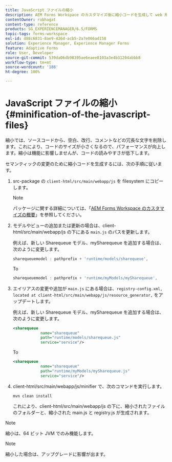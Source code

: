 ```yaml
---
title: JavaScript ファイルの縮小
description: AEM Forms Workspace のカスタマイズ後に縮小コードを生成して web 用の JS ファイルを最適化するための手順です。
contentOwner: robhagat
content-type: reference
products: SG_EXPERIENCEMANAGER/6.5/FORMS
topic-tags: forms-workspace
exl-id: d88c6831-8ae9-426d-acb5-2a7e066ad158
solution: Experience Manager, Experience Manager Forms
feature: Adaptive Forms
role: User, Developer
source-git-commit: 539da06db98395ae6eaee8103a3e4b31204abbb8
workflow-type: tm+mt
source-wordcount: '188'
ht-degree: 100%

---
```


# JavaScript ファイルの縮小 {#minification-of-the-javascript-files}

縮小では、ソースコードから、空白、改行、コメントなどの冗長な文字を削除します。これにより、コードのサイズが小さくなるので、パフォーマンスが向上します。縮小は機能に影響しませんが、コードの読みやすさが低下します。

セマンティックの変更のために縮小コードを生成するには、次の手順に従います。

1. src-package の `client-html/src/main/webapp/js` を filesystem にコピーします。

   >[!NOTE]
   >
   >パッケージに関する詳細については、「[AEM Forms Workspace のカスタマイズの概要](/help/forms/using/introduction-customizing-html-workspace.md)」を参照してください。

1. モデルやビューの追加または更新の場合は、client-html/src/main/webapp/js の下にある `main.js` のパスを更新します。

   例えば、新しい Sharequeue モデル、mySharequeue を追加する場合は、次のように変更します。

   ```javascript
   sharequeuemodel : pathprefix + 'runtime/models/sharequeue',
   ```

   To

   ```javascript
   sharequeuemodel : pathprefix + 'runtime/myModels/mySharequeue',
   ```

1. エイリアスの変更や追加が `main.js` にある場合は、`registry-config.xml, located at client-html/src/main/webapp/js/resource_generator,` をアップデートします。

   例えば、新しい Sharequeue モデル、mySharequeue を追加する場合は、次のように変更します。

   ```xml
   <sharequeue
               name="sharequeue"
               path="runtime/models/sharequeue.js"
               service="service"/>
   ```

   To

   ```xml
   <sharequeue
               name="sharequeue"
               path="runtime/myModels/mySharequeue.js"
               service="service"/>
   ```

1. client-html/src/main/webapp/js/minifier で、次のコマンドを実行します。

   ```shell
   mvn clean install
   ```

   これにより、client-html/src/main/webapp/js の下に、縮小されたファイルのフォルダーと、縮小された main.js と registry.js が生成されます。

>[!NOTE]
>
>縮小は、64 ビット JVM でのみ機能します。

>[!NOTE]
>
>縮小した場合は、アップグレードに影響が出ます。
